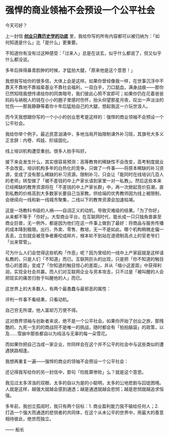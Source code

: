 # 强悍的商业领袖不会预设一个公平社会

今天可好？

上一封信 [**创业只靠历史学的功底**](2021-06-15-创业只靠历史学的功底.md) 里，我给你写的所有内容都可以被归纳为：「如何知道是什么」比「是什么」更重要。

不知道你有没有过这种感受：「过来人」总是在谈玄，似乎什么都说了，但又似乎什么都没说。

多年后摔得鼻青脸肿的时候，才猛拍大腿，「原来他是这个意思！」

我想我写给你的很多信，大体上会是这样。如果你曾经像我一样，在世事沉浮中不靠天不靠地不靠祖辈基业不靠社会福利，一双白手，刀口舐血，满身战痕——那你已然知晓我想传递给你的同类暗号，我们彼此心照不宣即可；如果你仍在花着爸爸妈妈与纳税人的钱在小小的圈子里感时伤怀，抬头仰望那星月夜，叹出一声淡淡的忧伤——那我静静等着你十年后猛拍自己的大腿，想起我这一介玩世浪人。

而今天我想跟你写的一个小小的创业思考是这样的：强悍的商业领袖不会预设一个公平社会。

我给你举个例子。最近民意汹涌中，多地当局开始限制课外补习班，其旗号大多义正言辞：内卷、鸡娃、阶级固化。

线上培训机构遭受重创。很多人拍手叫好。

接下来会发生什么，其实很容易预测：高等教育的稀缺性不会改变，高考制度就业不会改变。培训机构多年的白热化的竞争，只做了一件事——将原本稀缺的补习资源，变成了没有那么稀缺的补习资源。限制补习，只会让「能同时在线培训几百人的老师」转型做了「被不差钱的中上产家长请到家里一对一私教」。然后这些本来已经稀缺的教育资源将在「不差钱的中上产家长群」中，再一次掀起竞价狂潮，直到私教的价格高到大多数家长要自己当家教。供给端的优秀教师因为线上被限制，会继续向一线和新一线城市聚集，二线以下的教育资源会加速枯竭。

这是一场教科书级的人祸——自诩正义的动机，导致灾难级的结果。「为了你好」从来都不等于「你好」。大型商业平台，在互联网时代，能长成一只只独角兽甚至商业巨兽，无一例外，都是因为他们在这一件事上做到了最好：将商品与服务传播的成本降到极限。出行、外卖、零售、教培，无一不是如此。哪个机构稍微走偏一丢丢，立刻就会被竞争者撕咬成碎片，根本轮不到站在道德制高点上的官老爷们「出来管管」。

可为什么人们会觉得这些机构「作恶」呢？因为曾经的一线中上产家庭就是这样请私教的，只是人们「不知道」而已。互联网巨头的出现，只是把「你不知道的触目惊心的差距」变成了「你知道的触目惊心的差距」，并从「缩小这差距」中获得利润，实现全社会共赢。而人们对互联网企业与资本攻击，只不过是「被叫醒的人会把现实的痛苦归咎于叫醒他的人」而已。

这世界上的大多数人，有两个最愚蠢与最邪恶的属性：

评判一件事不看结果，只看动机。

自己穷无所谓，他人富却万万使不得。

这对商界领袖与创新者来说，绝不是一个公平社会。如果你开始了创业之旅，那残酷的、九死一生的的商战将不是唯一的挑战，随时都会有「拍拍脑袋」的政策，以及……雪崩中那些都自以为纯洁与无辜的每一朵雪花。

而如果你把自己当成一家企业，你同样会在这个并不公平的社会中与这些类似的遭遇狭路相逢。

我想再重复一遍——强悍的商业的领袖不会预设一个公平社会：

还记得我写给你的另一封信中，那句「险胜算惨败」么？就是这个意思。

我见过太多浑浊的双眼，太多的自以为是的小聪明，太多的公地悲剧与囚徒困境。人就是这样，越强大就越会感到通透；越是通透就越会悲悯；越是悲悯就越追求恒强。

多年前，我创立孤阅时，我只有两个目标：1. 商业盈利能力我不输给任何人；2. 打造一个强大而通透的悲悯者的共同体，在这个从未公平的世界中，用最大的善意相待彼此，绝世而独立。

—— 船长
